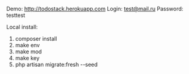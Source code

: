 Demo: http://todostack.herokuapp.com
Login: test@mail.ru
Password: testtest

Local install:

1) composer install
2) make env
3) make mod
4) make key
5) php artisan migrate:fresh --seed
